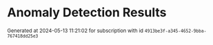 # Anomaly Detection Results


<sup>Generated at 2024-05-13 11:21:02 for subscription with id `4913be3f-a345-4652-9bba-767418dd25e3`</sup>
